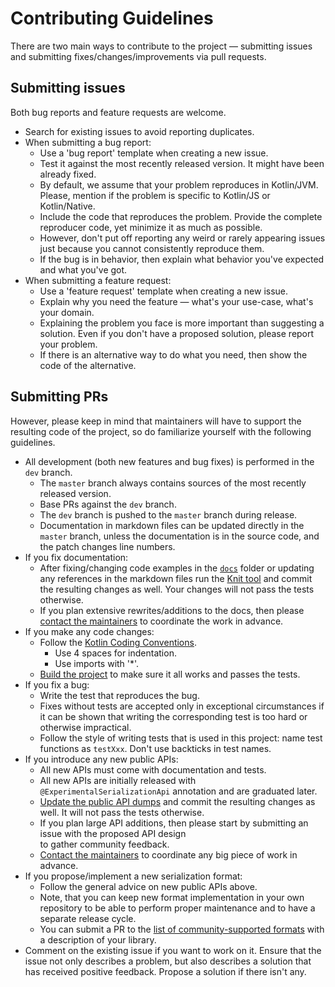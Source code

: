 # Contributing Guidelines

There are two main ways to contribute to the project &mdash; submitting issues and submitting 
fixes/changes/improvements via pull requests.

## Submitting issues

Both bug reports and feature requests are welcome.

* Search for existing issues to avoid reporting duplicates.
* When submitting a bug report:
  * Use a 'bug report' template when creating a new issue.
  * Test it against the most recently released version. It might have been already fixed.
  * By default, we assume that your problem reproduces in Kotlin/JVM. Please, mention if the problem is
    specific to Kotlin/JS or Kotlin/Native. 
  * Include the code that reproduces the problem. Provide the complete reproducer code, yet minimize it as much as possible.
  * However, don't put off reporting any weird or rarely appearing issues just because you cannot consistently 
    reproduce them.
  * If the bug is in behavior, then explain what behavior you've expected and what you've got.  
* When submitting a feature request:
  * Use a 'feature request' template when creating a new issue.
  * Explain why you need the feature &mdash; what's your use-case, what's your domain.
  * Explaining the problem you face is more important than suggesting a solution. 
    Even if you don't have a proposed solution, please report your problem.
  * If there is an alternative way to do what you need, then show the code of the alternative.

## Submitting PRs

However, please keep in mind that maintainers will have to support the resulting code of the project,
so do familiarize yourself with the following guidelines. 

* All development (both new features and bug fixes) is performed in the `dev` branch.
  * The `master` branch always contains sources of the most recently released version.
  * Base PRs against the `dev` branch.
  * The `dev` branch is pushed to the `master` branch during release.
  * Documentation in markdown files can be updated directly in the `master` branch, 
    unless the documentation is in the source code, and the patch changes line numbers.
* If you fix documentation:
  * After fixing/changing code examples in the [`docs`](docs) folder or updating any references in the markdown files
    run the [Knit tool](#running-the-knit-tool) and commit the resulting changes as well. 
    Your changes will not pass the tests otherwise.
  * If you plan extensive rewrites/additions to the docs, then please [contact the maintainers](#contacting-maintainers)
    to coordinate the work in advance.    
* If you make any code changes:
  * Follow the [Kotlin Coding Conventions](https://kotlinlang.org/docs/reference/coding-conventions.html). 
    * Use 4 spaces for indentation. 
    * Use imports with '*'.
  * [Build the project](#building) to make sure it all works and passes the tests.
* If you fix a bug:
  * Write the test that reproduces the bug.
  * Fixes without tests are accepted only in exceptional circumstances if it can be shown that writing the 
    corresponding test is too hard or otherwise impractical.
  * Follow the style of writing tests that is used in this project: 
    name test functions as `testXxx`. Don't use backticks in test names.
* If you introduce any new public APIs:
  * All new APIs must come with documentation and tests.
  * All new APIs are initially released with `@ExperimentalSerializationApi` annotation and are graduated later.
  * [Update the public API dumps](#updating-the-public-api-dump) and commit the resulting changes as well. 
    It will not pass the tests otherwise.
  * If you plan large API additions, then please start by submitting an issue with the proposed API design  
    to gather community feedback.
  * [Contact the maintainers](#contacting-maintainers) to coordinate any big piece of work in advance.
* If you propose/implement a new serialization format:
  * Follow the general advice on new public APIs above.
  * Note, that you can keep new format implementation in your own repository to be able to perform proper maintenance 
    and to have a separate release cycle. 
  * You can submit a PR to the [list of community-supported formats](formats/README.md#other-community-supported-formats) 
    with a description of your library.
* Comment on the existing issue if you want to work on it. Ensure that the issue not only describes a problem,
  but also describes a solution that has received positive feedback. Propose a solution if there isn't any.

